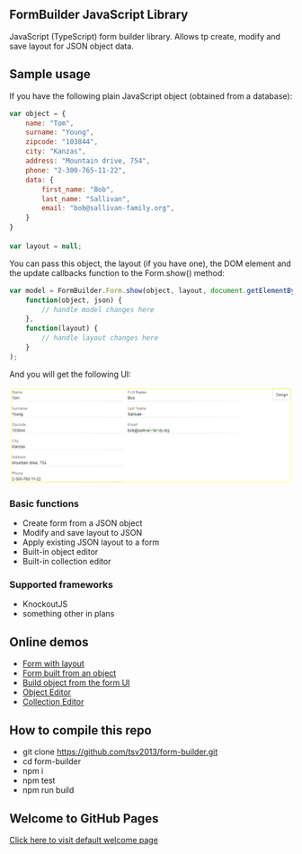 ## FormBuilder JavaScript Library

JavaScript (TypeScript) form builder library. Allows tp create, modify and save layout for JSON object data.

## Sample usage
If you have the following plain JavaScript object (obtained from a database):

```javascript
var object = {
    name: "Tom",
    surname: "Young",
    zipcode: "103844",
    city: "Kanzas",
    address: "Mountain drive, 754",
    phone: "2-300-765-11-22",
    data: {
        first_name: "Bob",
        last_name: "Sallivan",
        email: "bob@sallivan-family.org",
    }
}

var layout = null;
```

You can pass this object, the layout (if you have one), the DOM element and the update callbacks function to the Form.show() method:

```javascript
var model = FormBuilder.Form.show(object, layout, document.getElementById("form-builder-container"),
    function(object, json) {
        // handle model changes here
    },
    function(layout) {
        // handle layout changes here
    }
);
```

And you will get the following UI:

![FormBuilder Form Screen](https://raw.githubusercontent.com/tsv2013/form-builder/master/form.png)

### Basic functions
- Create form from a JSON object
- Modify and save layout to JSON
- Apply existing JSON layout to a form
- Built-in object editor
- Built-in collection editor

### Supported frameworks
- KnockoutJS
- something other in plans

## Online demos
- [Form with layout](https://tsv2013.github.io/form-builder/examples/form.html)
- [Form built from an object](https://tsv2013.github.io/form-builder/examples/object-form.html)
- [Build object from the form UI](https://tsv2013.github.io/form-builder/examples/form-object.html)
- [Object Editor](https://tsv2013.github.io/form-builder/examples/object.html)
- [Collection Editor](https://tsv2013.github.io/form-builder/examples/collection.html)

## How to compile this repo
 - git clone https://github.com/tsv2013/form-builder.git
 - cd form-builder
 - npm i
 - npm test
 - npm run build

## Welcome to GitHub Pages
[Click here to visit default welcome page](welcome.md)
